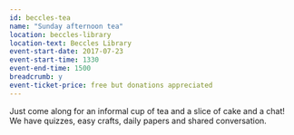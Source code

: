 ```yaml
---
id: beccles-tea
name: "Sunday afternoon tea"
location: beccles-library
location-text: Beccles Library
event-start-date: 2017-07-23
event-start-time: 1330
event-end-time: 1500
breadcrumb: y
event-ticket-price: free but donations appreciated
---
```


Just come along for an informal cup of tea and a slice of cake and a chat! We have quizzes, easy crafts, daily papers and shared conversation.
